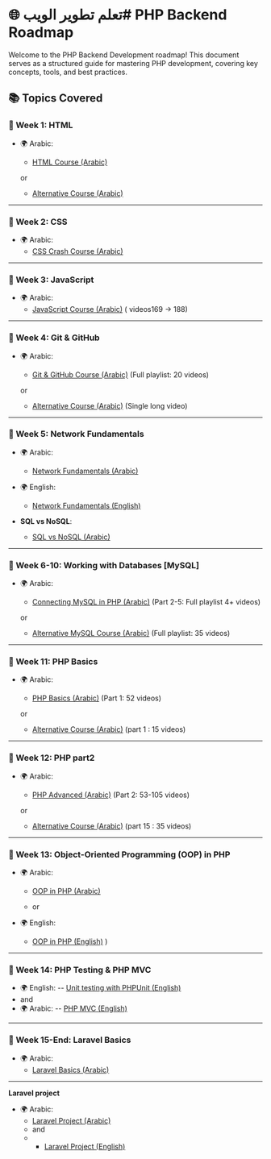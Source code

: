 # 🌐 تعلم تطوير الويب# PHP Backend Roadmap

Welcome to the PHP Backend Development roadmap! This document serves as a structured guide for mastering PHP development, covering key concepts, tools, and best practices.

## 📚 Topics Covered

### 🎯 Week 1: **HTML**
- 🌍 Arabic:
  - [HTML Course (Arabic)](https://www.youtube.com/watch?v=6QAELgirvjs&list=PLDoPjvoNmBAw_t_XWUFbBX-c9MafPk9ji) 
  
  or
  
  - [Alternative Course (Arabic)](https://www.youtube.com/watch?v=Dv39fDYei9A&list=PLknwEmKsW8OuN04Odt2sJqt4aAnkp-iYA) 

---

### 🎯 Week 2: **CSS**
- 🌍 Arabic:
  - [CSS Crash Course (Arabic)](https://www.youtube.com/watch?v=Z-5QVutAEW4&pp=ygUQY3NzIGNyYXNoIGNvdXJzZQ==) 

---

### 🎯 Week 3: **JavaScript**
- 🌍 Arabic:
  - [JavaScript Course (Arabic)](https://www.youtube.com/watch?v=GM6dQBmc-Xg&list=PLDoPjvoNmBAx3kiplQR_oeDqLDBUDYwVv) ( videos169 -> 188)
  
---

### 🎯 Week 4: **Git & GitHub**
- 🌍 Arabic:
  - [Git & GitHub Course (Arabic)](https://www.youtube.com/watch?v=ACOiGZoqC8w&list=PLDoPjvoNmBAw4eOj58MZPakHjaO3frVMF) (Full playlist: 20 videos)
  
  or
  
  - [Alternative Course (Arabic)](https://www.youtube.com/watch?v=Q6G-J54vgKc&t=17346s&pp=ygUNZ2l0aHViINi02LHYrQ==) (Single long video)

---

### 🎯 Week 5: **Network Fundamentals**
- 🌍 Arabic:
  - [Network Fundamentals (Arabic)](https://www.youtube.com/playlist?list=PLNE3WjwctlOy1ekMfZl9AbLyFivSgsfml) 

- 🌍 English:
  - [Network Fundamentals (English)](https://www.youtube.com/playlist?list=PLCy5RQkQgvf4yaL-AMDO8rpAAi90sWfGl) 

- **SQL vs NoSQL**:
  - [SQL vs NoSQL (Arabic)](https://www.youtube.com/watch?v=1Sb2wC7S5Rw&pp=ygUUc3FsIGFuZCBub3NxbCDYtNix2K0=) 

---
### 🎯 Week 6-10: **Working with Databases [MySQL]**
- 🌍 Arabic:
  - [Connecting MySQL in PHP (Arabic)](https://www.youtube.com/watch?v=0vFrllim8UY&list=PLesfn4TAj57V5vvJKvYxofwY2hbyjk9-E&index=2&pp=iAQB) (Part 2-5: Full playlist 4+ videos)

  or

  - [Alternative MySQL Course (Arabic)](https://www.youtube.com/watch?v=DftlOK7fCtc&list=PLDoPjvoNmBAz6DT8SzQ1CODJTH-NIA7R9) (Full playlist: 35 videos)

---

### 🎯 Week 11: **PHP Basics**
- 🌍 Arabic:
  - [PHP Basics (Arabic)](https://www.youtube.com/watch?v=xcg9qq6SZ0w&list=PLDoPjvoNmBAy41u35AqJUrI-H83DObUDq) (Part 1: 52 videos)

  or

  - [Alternative Course (Arabic)](https://www.youtube.com/watch?v=l66t7kBmbTM&list=PLMTdZ61eBnypZGBMDMGYI48WfZEyAgQK_) (part 1 : 15 videos)

---

### 🎯 Week 12: **PHP part2**
- 🌍 Arabic:
  - [PHP Advanced (Arabic)](https://www.youtube.com/watch?v=xcg9qq6SZ0w&list=PLDoPjvoNmBAy41u35AqJUrI-H83DObUDq) (Part 2: 53-105 videos)
 
  or

  - [Alternative Course (Arabic)](https://www.youtube.com/watch?v=l66t7kBmbTM&list=PLMTdZ61eBnypZGBMDMGYI48WfZEyAgQK_) (part 15 : 35 videos)

---

### 🎯 Week 13: **Object-Oriented Programming (OOP) in PHP**
- 🌍 Arabic:
  - [OOP in PHP (Arabic)](https://www.youtube.com/watch?v=w6JqPsVP7Ps&list=PLDoPjvoNmBAxXTPncg0W4lhVS32LO_xtQ)
 
  - or

- 🌍 English:
  - [OOP in PHP (English)](https://www.youtube.com/watch?v=LuWxwLk8StM&list=PL4cUxeGkcC9hNpT-yVAYxNWOmxjxL51Hy) )

---
### 🎯 Week 14: **PHP Testing & PHP MVC**
- 🌍 English:
  -- [Unit testing with PHPUnit (English)](https://www.youtube.com/watch?v=k9ak_rv9X0Y&list=PLfdtiltiRHWGXSggf05W-pJbD47-_d8bJ) 
- and
- 🌍 Arabic:
  -- [PHP MVC (English)](https://www.youtube.com/watch?v=livbRg5twk8&list=PL7mt2FDjAkPepYrMofOwTwxQwJSlZ8N-a) 
---

### 🎯 Week 15-End: **Laravel Basics**
- 🌍 Arabic:
  - [Laravel Basics (Arabic)](https://www.youtube.com/watch?v=HHj6YU43eV4&list=PL13Ag2mfco64zMLcFjPb5GVWCu-OAjTrx) 
---
**Laravel project**
- 🌍 Arabic:
  - [Laravel Project (Arabic)](https://www.youtube.com/watch?v=QStpeLp25A4&list=PLftLUHfDSiZ7pKXkpGCoZATm5rF6msj5A)
  - and
  - - [Laravel Project (English)](https://www.youtube.com/watch?v=C3xNJVtxZEs&list=PLRB0wzP8AS_EQ6oXAjzH1qdpV4eVPd7Tp)
